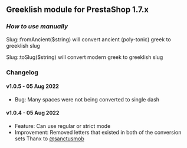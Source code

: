 ## Greeklish module for PrestaShop 1.7.x

### _How to use manually_
Slug::fromAncient($string) will convert ancient (poly-tonic) greek to greeklish slug

Slug::toSlug($string) will convert modern greek to greeklish slug

### Changelog
#### v1.0.5 - 05 Aug 2022
- Bug: Many spaces were not being converted to single dash
#### v1.0.4 - 05 Aug 2022
- Feature: Can use regular or strict mode
- Improvement: Removed letters that existed in both of the conversion sets
Thanx to [@sanctusmob](https://www.prestashop.com/forums/topic/741223-%CE%B1%CF%85%CF%84%CF%8C%CE%BC%CE%B1%CF%84%CE%B7-%CE%B4%CE%B7%CE%BC%CE%B9%CE%BF%CF%85%CF%81%CE%B3%CE%AF%CE%B1-greeklish-url-%CE%B1%CF%80%CF%8C-%CF%84%CE%BF-%CF%8C%CE%BD%CE%BF%CE%BC%CE%B1-%CF%84%CE%BF%CF%85-%CF%80%CF%81%CE%BF%CF%8A%CF%8C%CE%BD%CF%84%CE%BF%CF%82/#comment-3405016)
